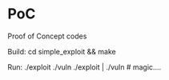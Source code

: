 # PoC
Proof of Concept codes

Build: 
cd simple_exploit && make

Run:
./exploit
./vuln
./exploit | ./vuln   # magic....
